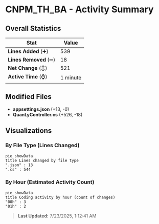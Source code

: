 # CNPM_TH_BA - Activity Summary 

## Overall Statistics

| Stat                   | Value                                                             |
| ---------------------- | ----------------------------------------------------------------- |
| **Lines Added** (➕)   | 539                                          |
| **Lines Removed** (➖) | 18                                        |
| **Net Change** (↕)    | 521                |
| **Active Time** (⌚)   | 1 minute |


## Modified Files
- **appsettings.json** (+13, -0)
- **QuanLyController.cs** (+526, -18)

## Visualizations

### By File Type (Lines Changed)

```mermaid
pie showData
title Lines changed by file type
".json" : 13
".cs" : 544
```

### By Hour (Estimated Activity Count)

```mermaid
pie showData
title Coding activity by hour (count of changes)
"00h" : 3
"01h" : 2
```


> **Last Updated:** 7/23/2025, 1:12:41 AM